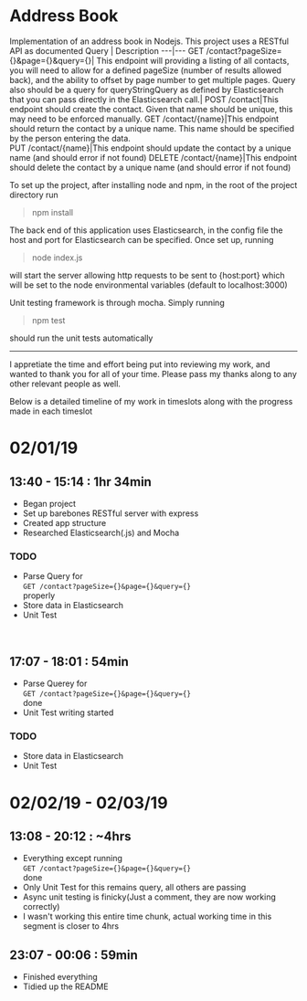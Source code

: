 # Address Book
Implementation of an address book in Nodejs. This project uses a RESTful API as documented
 Query | Description
---|---
GET /contact?pageSize={}&page={}&query={}| This endpoint will providing a listing of all contacts, you will need to allow for a defined pageSize (number of results allowed back), and the ability to offset by page number to get multiple pages. Query also should be a query for queryStringQuery as defined by Elasticsearch that you can pass directly in the Elasticsearch call.|
POST /contact|This endpoint should create the contact.  Given that name should be unique, this may need to be enforced manually.
GET /contact/{name}|This endpoint should return the contact by a unique name. This name should be specified by the person entering the data.  
PUT /contact/{name}|This endpoint should update the contact by a unique name (and should error if not found)
DELETE /contact/{name}|This endpoint should delete the contact by a unique name (and should error if not found)

To set up the project, after installing node and npm, in the root of the project directory run
>npm install

The back end of this application uses Elasticsearch, in the config file the host and port for Elasticsearch can be specified. Once set up, running
>node index.js

will start the server allowing http requests to be sent to {host:port} which will be set to the node environmental variables (default to localhost:3000)

Unit testing framework is through mocha. Simply running
>npm test

should run the unit tests automatically
***
I appretiate the time and effort being put into reviewing my work, and wanted to thank you for all of your time. Please pass my thanks along to any other relevant people as well.

Below is a detailed timeline of my work in timeslots along with the progress made in each timeslot

# 02/01/19
## 13:40 - 15:14 : 1hr 34min
* Began project
* Set up barebones RESTful server with express
* Created app structure
* Researched Elasticsearch(.js) and Mocha
### TODO
* Parse Query for<br>
```GET /contact?pageSize={}&page={}&query={}```<br>
properly
* Store data in Elasticsearch
* Unit Test
<br>

## 17:07 - 18:01 : 54min
* Parse Querey for<br>
```GET /contact?pageSize={}&page={}&query={}```<br>
done
* Unit Test writing started
### TODO
* Store data in Elasticsearch
* Unit Test

# 02/02/19 - 02/03/19
## 13:08 - 20:12 : ~4hrs
* Everything except running<br>
```GET /contact?pageSize={}&page={}&query={}```<br>
done
* Only Unit Test for this remains query, all others are passing
* Async unit testing is finicky(Just a comment, they are now working correctly)
* I wasn't working this entire time chunk, actual working time in this segment is closer to 4hrs

## 23:07 - 00:06 : 59min
* Finished everything
* Tidied up the README